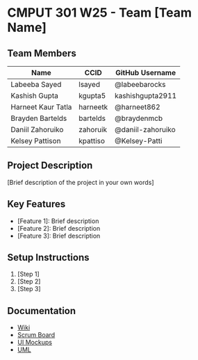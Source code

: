 # CMPUT 301 W25 - Team [Team Name]

## Team Members


| Name          | CCID   | GitHub Username |
| ------------- | ------ | --------------- |
| Labeeba Sayed | lsayed | @labeebarocks   |
| Kashish Gupta | kgupta5 | kashishgupta2911     |
| Harneet Kaur Tatla   | harneetk | @harneet862     |
| Brayden Bartelds  | bartelds | @braydenmcb   |
| Daniil Zahoruiko  | zahoruik | @daniil-zahoruiko     |
| Kelsey Pattison   | kpattiso | @Kelsey-Patti     |


## Project Description

[Brief description of the project in your own words]

## Key Features

- [Feature 1]: Brief description
- [Feature 2]: Brief description
- [Feature 3]: Brief description

## Setup Instructions

1. [Step 1]
2. [Step 2]
3. [Step 3]

## Documentation

- [Wiki](https://github.com/cmput301-w25/project-404-brain-not-found/wiki)
- [Scrum Board](https://github.com/orgs/cmput301-w25/projects/72)
- [UI Mockups](https://github.com/cmput301-w25/project-404-brain-not-found/wiki/UI-Mockup)
- [UML](https://github.com/cmput301-w25/project-404-brain-not-found/wiki/UML-Diagram)
